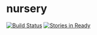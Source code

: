 # nursery
[![Build Status](https://travis-ci.org/matheusmessora/nursery.svg?branch=master)](https://travis-ci.org/matheusmessora/nursery)
[![Stories in Ready](https://badge.waffle.io/matheusmessora/nursery.svg?label=ready&title=Ready)](http://waffle.io/matheusmessora/nursery)